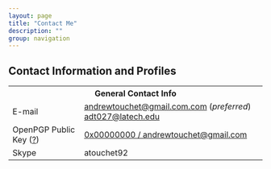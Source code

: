 ```yaml
---
layout: page
title: "Contact Me"
description: ""
group: navigation
---
```


## Contact Information and Profiles ##

<table>
<tbody>
<tr>
<th colspan="2">
General Contact Info
</th>
</tr>
<tr>
<td style="width:180px">E-mail</td>
<td style="width:450px"><a href="mailto:andrewtouchet@gmail.com">andrewtouchet@gmail.com.com</a> (<i>preferred</i>)<br>
<a href="mailto:adt027@latech.edu">adt027@latech.edu</a></td>
</tr>
<tr>
<td>OpenPGP Public Key (<a href="faq#email-sig">?</a>)</td>
<td><a href="public-key.html">0x00000000 / andrewtouchet@gmail.com</a></td>
</tr>
<tr>
<td>Skype</td>
<td>atouchet92</td>
</tr>